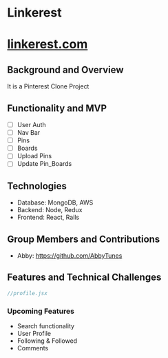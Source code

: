 # Linkerest

# [linkerest.com](https://linkerest.herokuapp.com)

## Background and Overview

It is a Pinterest Clone Project

## Functionality and MVP
- [ ] User Auth
- [ ] Nav Bar
- [ ] Pins
- [ ] Boards
- [ ] Upload Pins
- [ ] Update Pin_Boards

## Technologies
 * Database: MongoDB, AWS
 * Backend: Node, Redux
 * Frontend: React, Rails

## Group Members and Contributions
 * Abby: https://github.com/AbbyTunes

## Features and Technical Challenges


```javascript 
//profile.jsx

```

### Upcoming Features
* Search functionality 
* User Profile
* Following & Followed
* Comments
